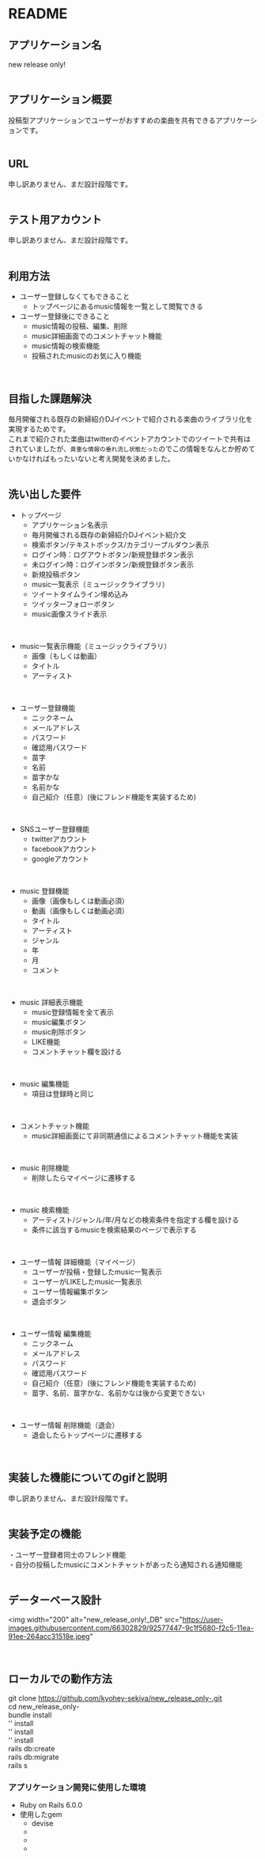 # README

## アプリケーション名
new release only!  
<br>
## アプリケーション概要
投稿型アプリケーションでユーザーがおすすめの楽曲を共有できるアプリケーションです。  
<br>

## URL
申し訳ありません、まだ設計段階です。  
<br>

## テスト用アカウント
申し訳ありません、まだ設計段階です。  
<br>

## 利用方法
* ユーザー登録しなくてもできること
  * トップページにあるmusic情報を一覧として閲覧できる
* ユーザー登録後にできること
  * music情報の投稿、編集、削除
  * music詳細画面でのコメントチャット機能
  * music情報の検索機能
  * 投稿されたmusicのお気に入り機能
<br>

## 目指した課題解決
毎月開催される既存の新婦紹介DJイベントで紹介される楽曲のライブラリ化を実現するためです。  
これまで紹介された楽曲はtwitterのイベントアカウントでのツイートで共有はされていましたが、`貴重な情報の垂れ流し状態だった`のでこの情報をなんとか貯めていかなければもったいないと考え開発を決めました。  
<br>

## 洗い出した要件
* トップページ
  * アプリケーション名表示
  * 毎月開催される既存の新婦紹介DJイベント紹介文
  * 検索ボタン/テキストボックス/カテゴリープルダウン表示
  * ログイン時：ログアウトボタン/新規登録ボタン表示
  * 未ログイン時：ログインボタン/新規登録ボタン表示
  * 新規投稿ボタン
  * music一覧表示（ミュージックライブラリ）
  * ツイートタイムライン埋め込み
  * ツイッターフォローボタン
  * music画像スライド表示
<br>

* music一覧表示機能（ミュージックライブラリ）
  * 画像（もしくは動画）
  * タイトル
  * アーティスト
<br>

* ユーザー登録機能
  * ニックネーム
  * メールアドレス
  * パスワード
  * 確認用パスワード
  * 苗字
  * 名前
  * 苗字かな
  * 名前かな
  * 自己紹介（任意）(後にフレンド機能を実装するため)
<br>

* SNSユーザー登録機能
  * twitterアカウント
  * facebookアカウント
  * googleアカウント
<br>

* music 登録機能
  * 画像（画像もしくは動画必須）
  * 動画（画像もしくは動画必須）
  * タイトル
  * アーティスト
  * ジャンル
  * 年
  * 月
  * コメント
<br>

* music 詳細表示機能
  * music登録情報を全て表示
  * music編集ボタン
  * music削除ボタン
  * LIKE機能
  * コメントチャット欄を設ける
<br>

* music 編集機能
  * 項目は登録時と同じ
<br>

* コメントチャット機能
  * music詳細画面にて非同期通信によるコメントチャット機能を実装
<br>

* music 削除機能
  * 削除したらマイページに遷移する
<br>

* music 検索機能
  * アーティスト/ジャンル/年/月などの検索条件を指定する欄を設ける
  * 条件に該当するmusicを検索結果のページで表示する
<br>

* ユーザー情報 詳細機能（マイページ）
  * ユーザーが投稿・登録したmusic一覧表示
  * ユーザーがLIKEしたmusic一覧表示
  * ユーザー情報編集ボタン
  * 退会ボタン
<br>

* ユーザー情報 編集機能
  * ニックネーム
  * メールアドレス
  * パスワード
  * 確認用パスワード
  * 自己紹介（任意）(後にフレンド機能を実装するため)
  * 苗字、名前、苗字かな、名前かなは後から変更できない
<br>

* ユーザー情報 削除機能（退会）
  * 退会したらトップページに遷移する
<br>


## 実装した機能についてのgifと説明
申し訳ありません、まだ設計段階です。  
<br>

## 実装予定の機能
・ユーザー登録者同士のフレンド機能  
・自分の投稿したmusicにコメントチャットがあったら通知される通知機能  
<br>

## データーベース設計
<img width="200" alt="new_release_only!_DB" src="https://user-images.githubusercontent.com/66302829/92577447-9c1f5680-f2c5-11ea-91ee-264acc31518e.jpeg"  

<br>

## ローカルでの動作方法
git clone https://github.com/kyohey-sekiya/new_release_only-.git  
cd new_release_only-  
bundle install  
'' install  
'' install  
'' install  
rails db:create  
rails db:migrate  
rails s  
  
### アプリケーション開発に使用した環境
* Ruby on Rails 6.0.0  
* 使用したgem
    * devise
    * 
    * 
    * 
<br>
